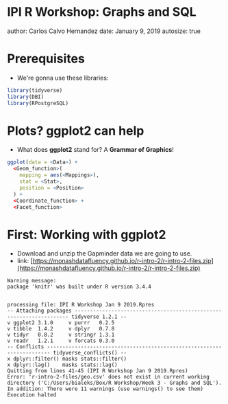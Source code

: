 IPI R Workshop: Graphs and SQL
========================================================
author: Carlos Calvo Hernandez
date: January 9, 2019
autosize: true

Prerequisites
========================================================
- We're gonna use these libraries:

```r
library(tidyverse)
library(DBI)
library(RPostgreSQL)
```



Plots? ggplot2 can help
========================================================
- What does **ggplot2** stand for? A **Grammar of Graphics**!

```r
ggplot(data = <Data>) +
  <Geom_function>(
    mapping = aes(<Mappings>),
    stat = <Stat>,
    position = <Position>
  ) +
  <Coordinate_function> +
  <Facet_function>
```


First: Working with ggplot2
========================================================
- Download and unzip the Gapminder data we are going to use.
- link: [https://monashdatafluency.github.io/r-intro-2/r-intro-2-files.zip](https://monashdatafluency.github.io/r-intro-2/r-intro-2-files.zip)

















































```
Warning message:
package 'knitr' was built under R version 3.4.4 


processing file: IPI R Workshop Jan 9 2019.Rpres
-- Attaching packages -------------------------------------------------------------------- tidyverse 1.2.1 --
v ggplot2 3.1.0     v purrr   0.2.5
v tibble  1.4.2     v dplyr   0.7.8
v tidyr   0.8.2     v stringr 1.3.1
v readr   1.2.1     v forcats 0.3.0
-- Conflicts ----------------------------------------------------------------------- tidyverse_conflicts() --
x dplyr::filter() masks stats::filter()
x dplyr::lag()    masks stats::lag()
Quitting from lines 41-45 (IPI R Workshop Jan 9 2019.Rpres) 
Error: 'r-intro-2-files/geo.csv' does not exist in current working directory ('C:/Users/bialeks/Box/R Workshop/Week 3 - Graphs and SQL').
In addition: There were 11 warnings (use warnings() to see them)
Execution halted
```
